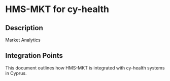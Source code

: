# HMS-MKT for cy-health

## Description

Market Analytics

## Integration Points

This document outlines how HMS-MKT is integrated with cy-health systems in Cyprus.
